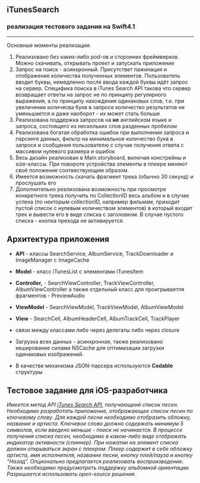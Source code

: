 ## iTunesSearch 
### реализация тестового задания на **Swift4.1**
---
Основные моменты реализации:
1. Реализовано без каких-либо pod-ов и сторонних фреймверков. Можно скачивать, открывать проект и запускать приложение
2. Запрос на поиск - асинхронный. Присутствет пажинация и отображение количества полученных элементов.  Пользователь вводит буквы, немедленно после ввода каждой буквы идёт запрос на сервер. 
    Специфика поиска в  iTunes Search API такова что сервер возвращает ответы на запрос не по принципу регулярного выражения, а по принципу нахождения одинаковых слов, т.е. при увеличении количесва букв в запросе количество результатов не уменьшается и даже наоборот - их может стать больше
3. Реализована поддержка запросов на **не** английском языке и запроса, состоящего из нескольких слов разденных пробелом
4. Реализована богатая обработка ошибок при выполнении запроса и парсинге данных, фильтр на минимальное количество букв в запросе и сообщения пользователю с случае получения ответа с массивом нулевого размера и ошибок
5. Весь дизайн реализован в Main.storyboard, включая констрейны и size-классы. При повороте устройства элементы в плеере меняют своё положение соотвествующим образом. 
6. Имеется возможность скачать фрагмент трека (обычно 30 секунд) и прослушать его
7. Дополнительно реализована возможность при просмотре конкретного трека получить по CollectionID весь альбом и в случае успеха (по некторым сollectionID, например фильмам, приходит пустой список с нулевым количеством элементов) в который входит трек и вывести его в виде списка с заголовком. В случае пустого списка - кнопка прехода не активируется. 

## Архитектура приложения
- **API** -  классы SearchService, AlbumService, TrackDownloader и ImageManager с ImageCache
- **Model** - класс iTunesList с элементами iTunesItem
- **Controller,** - SearchViewController, TrackViewController, AlbumViewController а также отдельный класс для проигрываетля фрагментов - PreviewAudio
- **ViewModel** - SearchViewModel, TrackViewModel, AlbumViewModel
- **View** - SearchCell, AlbumHeaderCell, AlbumTrackCell, TrackPlayer

- связи между классами либо через делегаты либо через closure

- Загрузка всех данных - асинхронная, также реализовано кеширование силами NSCache для оптимизации загрузки одинаковых изображений. 
- В качестве механизма JSON-парсера используются **Codable** структуры

## Тестовое задание для iOS-разработчика
*Имеется метод API [ iTunes Search API](https://itunes.apple.com/search?term=SEARCH_KEYWORD),
получающеий список песен. Необходимо разработать приложение, отображающее список песен по ключевому слову.
Для каждой песни необходимо отобразить обложку, название и артиста. Ключевое слово должно содержать минимум 5 символов, если введено меньше - поиск не начинается.
В процессе получения списка песен, необходимо в каком-либо виде отображать индикатор активности (спиннер).
При нажатии на элемент списка должен открываться экран с плеером. Плеер содержит в себе обложку артиста, имя исполнителя, название песни, кнопку плей/пауза и кнопку “Назад”. Опционально предлагается реализовать воспроизведение.
Также необходимо предусмотреть поддержку альбомной ориентации.
Разрешается использовать open-source решения.*
